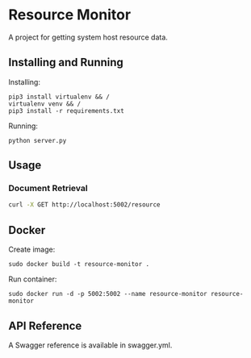 # Resource Monitor

A project for getting system host resource data.

## Installing and Running

Installing:
```
pip3 install virtualenv && /
virtualenv venv && /
pip3 install -r requirements.txt
```

Running:
```
python server.py
```

## Usage

### Document Retrieval

```bash
curl -X GET http://localhost:5002/resource
```

## Docker

Create image:
```
sudo docker build -t resource-monitor .
```

Run container:
```
sudo docker run -d -p 5002:5002 --name resource-monitor resource-monitor
```

## API Reference

A Swagger reference is available in swagger.yml.
